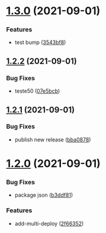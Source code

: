 # [1.3.0](https://github.com/skynexui/core/compare/v1.2.2...v1.3.0) (2021-09-01)


### Features

* test bump ([3543bf8](https://github.com/skynexui/core/commit/3543bf897c282aab84c08d53d9689813d5e95025))

## [1.2.2](https://github.com/skynexui/core/compare/v1.2.1...v1.2.2) (2021-09-01)


### Bug Fixes

* teste50 ([07e5bcb](https://github.com/skynexui/core/commit/07e5bcb4443dc5b9662449d911fc96f222d80195))

## [1.2.1](https://github.com/skynexui/core/compare/v1.2.0...v1.2.1) (2021-09-01)


### Bug Fixes

* publish new release ([bba0878](https://github.com/skynexui/core/commit/bba08788f60daf1bda3a7fbde3ece3ac2245184d))

# [1.2.0](https://github.com/skynexui/core/compare/v1.1.0...v1.2.0) (2021-09-01)


### Bug Fixes

* package json ([b3ddf81](https://github.com/skynexui/core/commit/b3ddf8110f867bf5ea34ba5174d36bc2e8885185))


### Features

* add-multi-deploy ([2f66352](https://github.com/skynexui/core/commit/2f663524201ae67efd680b474c6583a5338255d2))

